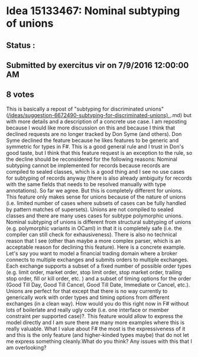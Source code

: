 # Idea 15133467: Nominal subtyping of unions #

## Status : 

## Submitted by exercitus vir on 7/9/2016 12:00:00 AM

## 8 votes

This is basically a repost of "subtyping for discriminated unions" ([/ideas/suggestion-6672490-subtyping-for-discriminated-unions),](/ideas/suggestion-6672490-subtyping-for-discriminated-unions),.md) but with more details and a description of a concrete use case.
I am reposting because I would like more discussion on this and because I think that declined requests are no longer tracked by Don Syme (and others).
Don Syme declined the feature because he likes features to be generic and symmetric for types in F#. This is a good general rule and I trust in Don's good taste, but I think that this feature request is an exception to the rule, so the decline should be reconsidered for the following reasons:
Nominal subtyping cannot be implemented for records because records are compiled to sealed classes, which is a good thing and I see no use cases for subtyping of records anyway (there is also already ambiguity for records with the same fields that needs to be resolved manually with type annotations). So far we agree.
But this is completely different for unions. This feature only makes sense for unions because of the nature of unions (i.e. limited number of cases where subsets of cases can be fully handled by pattern matches of supersets). Unions are not compiled to sealed classes and there are many uses cases for subtype polymorphic unions. Nominal subtyping of unions is different from structural subtyping of unions (e.g. polymorphic variants in OCaml) in that it is completely safe (i.e. the compiler can still check for exhausiveness). There is also no technical reason that I see (other than maybe a more complex parser, which is an acceptable reason for declining this feature).
Here is a concrete example. Let's say you want to model a financial trading domain where a broker connects to multiple exchanges and submits orders to multiple exchanges. Each exchange supports a subset of a fixed number of possible order types (e.g. limit order, market order, stop limit order, stop market order, trailing stop order, fill or kill order, etc. ) and a subset of timing options for the order (Good Till Day, Good Till Cancel, Good Till Date, Immediate or Cancel, etc.).
Unions are perfect for that except that there is no way currently to generically work with order types and timing options from different exchanges (in a clean way). How would you do this right now in F# without lots of boilerlate and really ugly code (i.e. one interface or member constraint per supported case)?. This feature would allow to express the model directly and I am sure there are many more examples where this is really valuable.
What I value about F# the most is the expressiveness of it and this is the only feature (and higher-kinded types maybe) that do not let me express something cleanly.What do you think? Any issues with this that I am overlooking?




